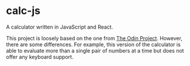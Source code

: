 # calc-js

A calculator written in JavaScript and React.

This project is loosely based on the one from [The Odin Project](https://www.theodinproject.com/lessons/foundations-calculator). However, there are some differences. For example, this version of the calculator is able to evaluate more than a single pair of numbers at a time but does not offer any keyboard support.
